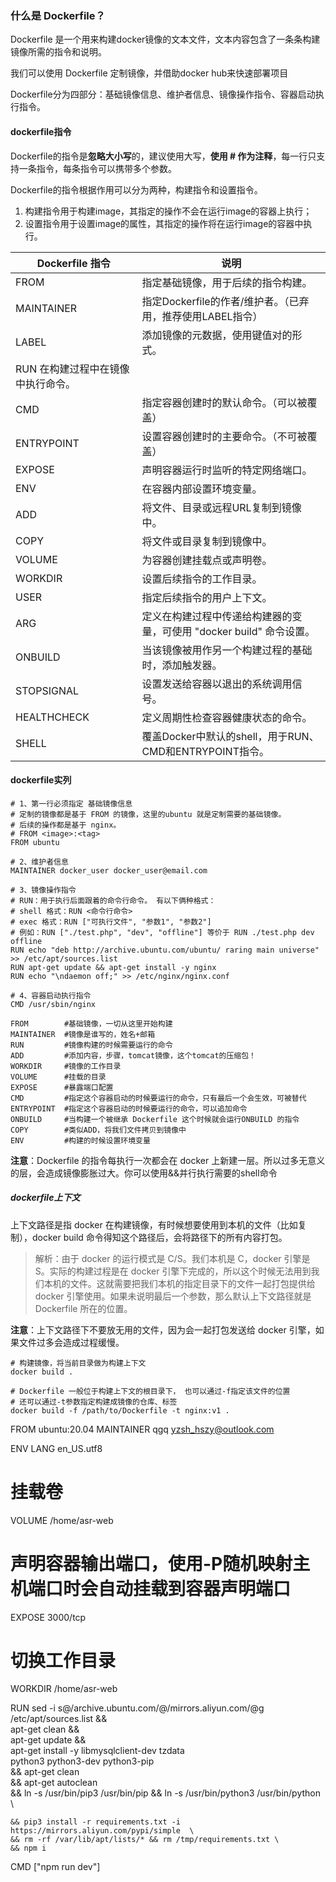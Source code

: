 ### 什么是 Dockerfile？
Dockerfile 是一个用来构建docker镜像的文本文件，文本内容包含了一条条构建镜像所需的指令和说明。

我们可以使用 Dockerfile 定制镜像，并借助docker hub来快速部署项目

Dockerfile分为四部分：基础镜像信息、维护者信息、镜像操作指令、容器启动执行指令。

#### dockerfile指令
Dockerfile的指令是**忽略大小写**的，建议使用大写，**使用 # 作为注释**，每一行只支持一条指令，每条指令可以携带多个参数。

Dockerfile的指令根据作用可以分为两种，构建指令和设置指令。

1. 构建指令用于构建image，其指定的操作不会在运行image的容器上执行；
2. 设置指令用于设置image的属性，其指定的操作将在运行image的容器中执行。


|Dockerfile 指令	|   说明    |
|-------------------|-------------------|
|FROM	            |指定基础镜像，用于后续的指令构建。|
|MAINTAINER	        |指定Dockerfile的作者/维护者。（已弃用，推荐使用LABEL指令）|
|LABEL	            |添加镜像的元数据，使用键值对的形式。|
RUN	在构建过程中在镜像中执行命令。|
|CMD                |指定容器创建时的默认命令。（可以被覆盖）|
|ENTRYPOINT	        |设置容器创建时的主要命令。（不可被覆盖）|
|EXPOSE	            |声明容器运行时监听的特定网络端口。|
|ENV	            |在容器内部设置环境变量。|
|ADD	            |将文件、目录或远程URL复制到镜像中。|
|COPY	            |将文件或目录复制到镜像中。|
|VOLUME	           |为容器创建挂载点或声明卷。|
|WORKDIR	        |设置后续指令的工作目录。|
|USER	            |指定后续指令的用户上下文。|
|ARG	            |定义在构建过程中传递给构建器的变量，可使用 "docker build" 命令设置。|
|ONBUILD	        |当该镜像被用作另一个构建过程的基础时，添加触发器。|
|STOPSIGNAL	        |设置发送给容器以退出的系统调用信号。|
|HEALTHCHECK	    |定义周期性检查容器健康状态的命令。|
|SHELL	            |覆盖Docker中默认的shell，用于RUN、CMD和ENTRYPOINT指令。|

#### dockerfile实列
```
# 1、第一行必须指定 基础镜像信息
# 定制的镜像都是基于 FROM 的镜像，这里的ubuntu 就是定制需要的基础镜像。
# 后续的操作都是基于 nginx。
# FROM <image>:<tag>
FROM ubuntu  
 
# 2、维护者信息
MAINTAINER docker_user docker_user@email.com

# 3、镜像操作指令
# RUN：用于执行后面跟着的命令行命令。 有以下俩种格式：
# shell 格式：RUN <命令行命令>
# exec 格式：RUN ["可执行文件", "参数1", "参数2"]
# 例如：RUN ["./test.php", "dev", "offline"] 等价于 RUN ./test.php dev offline
RUN echo "deb http://archive.ubuntu.com/ubuntu/ raring main universe" >> /etc/apt/sources.list
RUN apt-get update && apt-get install -y nginx
RUN echo "\ndaemon off;" >> /etc/nginx/nginx.conf

# 4、容器启动执行指令
CMD /usr/sbin/nginx
```

```
FROM		#基础镜像，一切从这里开始构建
MAINTAINER	#镜像是谁写的，姓名+邮箱
RUN			#镜像构建的时候需要运行的命令
ADD			#添加内容，步骤，tomcat镜像，这个tomcat的压缩包！
WORKDIR		#镜像的工作目录	
VOLUME		#挂载的目录
EXPOSE		#暴露端口配置
CMD			#指定这个容器启动的时候要运行的命令，只有最后一个会生效，可被替代
ENTRYPOINT	#指定这个容器启动的时候要运行的命令，可以追加命令
ONBUILD		#当构建一个被继承 Dockerfile 这个时候就会运行ONBUILD 的指令
COPY 		#类似ADD，将我们文件拷贝到镜像中
ENV			#构建的时候设置环境变量
```

**注意**：Dockerfile 的指令每执行一次都会在 docker 上新建一层。所以过多无意义的层，会造成镜像膨胀过大。你可以使用&&并行执行需要的shell命令

##### dockerfile上下文

上下文路径是指 docker 在构建镜像，有时候想要使用到本机的文件（比如复制），docker build 命令得知这个路径后，会将路径下的所有内容打包。

> 解析：由于 docker 的运行模式是 C/S。我们本机是 C，docker 引擎是 S。实际的构建过程是在 docker 引擎下完成的，所以这个时候无法用到我们本机的文件。这就需要把我们本机的指定目录下的文件一起打包提供给 docker 引擎使用。如果未说明最后一个参数，那么默认上下文路径就是 Dockerfile 所在的位置。

**注意**：上下文路径下不要放无用的文件，因为会一起打包发送给 docker 引擎，如果文件过多会造成过程缓慢。

```
# 构建镜像，将当前目录做为构建上下文
docker build .

# Dockerfile 一般位于构建上下文的根目录下， 也可以通过-f指定该文件的位置
# 还可以通过-t参数指定构建成镜像的仓库、标签
docker build -f /path/to/Dockerfile -t nginx:v1 .
```

FROM ubuntu:20.04
MAINTAINER qgq yzsh_hszy@outlook.com

ENV LANG en_US.utf8
# 挂载卷
VOLUME /home/asr-web

# 声明容器输出端口，使用-P随机映射主机端口时会自动挂载到容器声明端口
EXPOSE 3000/tcp

# 切换工作目录
WORKDIR /home/asr-web

RUN  sed -i s@/archive.ubuntu.com/@/mirrors.aliyun.com/@g /etc/apt/sources.list && \
     apt-get clean && \
     apt-get update && \
     apt-get install -y libmysqlclient-dev tzdata  \
                        python3 python3-dev python3-pip \
    && apt-get clean \
    && apt-get autoclean \
	&& ln -s /usr/bin/pip3 /usr/bin/pip && ln -s /usr/bin/python3 /usr/bin/python \
	
	&& pip3 install -r requirements.txt -i https://mirrors.aliyun.com/pypi/simple  \
	&& rm -rf /var/lib/apt/lists/* && rm /tmp/requirements.txt \
    && npm i

CMD ["npm run dev"]

